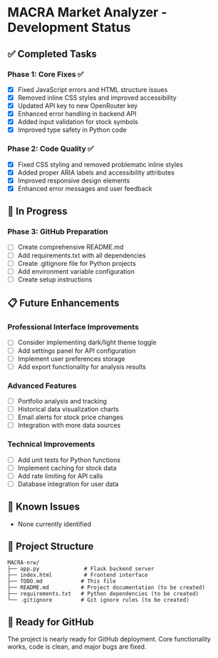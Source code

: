 # MACRA Market Analyzer - Development Status

## ✅ Completed Tasks

### Phase 1: Core Fixes ✅ 
- [x] Fixed JavaScript errors and HTML structure issues
- [x] Removed inline CSS styles and improved accessibility  
- [x] Updated API key to new OpenRouter key
- [x] Enhanced error handling in backend API
- [x] Added input validation for stock symbols
- [x] Improved type safety in Python code

### Phase 2: Code Quality ✅
- [x] Fixed CSS styling and removed problematic inline styles
- [x] Added proper ARIA labels and accessibility attributes
- [x] Improved responsive design elements
- [x] Enhanced error messages and user feedback

## 🚧 In Progress

### Phase 3: GitHub Preparation
- [ ] Create comprehensive README.md
- [ ] Add requirements.txt with all dependencies
- [ ] Create .gitignore file for Python projects
- [ ] Add environment variable configuration
- [ ] Create setup instructions

## 📋 Future Enhancements

### Professional Interface Improvements
- [ ] Consider implementing dark/light theme toggle
- [ ] Add settings panel for API configuration
- [ ] Implement user preferences storage
- [ ] Add export functionality for analysis results

### Advanced Features
- [ ] Portfolio analysis and tracking
- [ ] Historical data visualization charts
- [ ] Email alerts for stock price changes
- [ ] Integration with more data sources

### Technical Improvements
- [ ] Add unit tests for Python functions
- [ ] Implement caching for stock data
- [ ] Add rate limiting for API calls
- [ ] Database integration for user data

## 🐛 Known Issues
- None currently identified

## 📁 Project Structure
```
MACRA-nrw/
├── app.py              # Flask backend server
├── index.html          # Frontend interface
├── TODO.md            # This file
├── README.md          # Project documentation (to be created)
├── requirements.txt   # Python dependencies (to be created)  
└── .gitignore         # Git ignore rules (to be created)
```

## 🚀 Ready for GitHub
The project is nearly ready for GitHub deployment. Core functionality works, code is clean, and major bugs are fixed.
